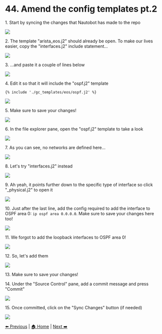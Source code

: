 # 44. Amend the config templates pt.2


1\. Start by syncing the changes that Nautobot has made to the repo

![](https://ajeuwbhvhr.cloudimg.io/https://colony-recorder.s3.amazonaws.com/files/2025-05-21/807ac13a-85e1-4c9e-87cf-9628ee317f1b/ascreenshot.jpeg?tl_px=0,355&br_px=1376,1125&force_format=jpeg&q=100&width=1120.0&wat=1&wat_opacity=1&wat_gravity=northwest&wat_url=https://colony-recorder.s3.amazonaws.com/images/watermarks/FB923C_standard.png&wat_pad=69,581)


2\. The template "arista_eos.j2" should already be open. To make our lives easier, copy the "interfaces.j2" include statement...

![](https://ajeuwbhvhr.cloudimg.io/https://colony-recorder.s3.amazonaws.com/files/2025-05-21/346ebdd6-78dd-4ed7-b309-a9219ee92c0d/ascreenshot.jpeg?tl_px=0,308&br_px=1376,1077&force_format=jpeg&q=100&width=1120.0&wat=1&wat_opacity=1&wat_gravity=northwest&wat_url=https://colony-recorder.s3.amazonaws.com/images/watermarks/FB923C_standard.png&wat_pad=318,286)


3\. ...and paste it a couple of lines below

![](https://ajeuwbhvhr.cloudimg.io/https://colony-recorder.s3.amazonaws.com/files/2025-05-21/9da3f001-23a8-4411-add5-cfec03ba3552/ascreenshot.jpeg?tl_px=0,118&br_px=1800,1125&force_format=jpeg&q=100&width=1120.0)


4\. Edit it so that it will include the "ospf.j2" template

```
{% include './gc_templates/eos/ospf.j2' %}
```

![](https://ajeuwbhvhr.cloudimg.io/https://colony-recorder.s3.amazonaws.com/files/2025-05-21/cd3ad870-756e-4e57-900b-94c0e044a989/ascreenshot.jpeg?tl_px=0,118&br_px=1800,1125&force_format=jpeg&q=100&width=1120.0)


5\. Make sure to save your changes!

![](https://ajeuwbhvhr.cloudimg.io/https://colony-recorder.s3.amazonaws.com/files/2025-05-21/2f02db0a-3e1c-4b32-adf6-f62d2416adaa/ascreenshot.jpeg?tl_px=0,118&br_px=1800,1125&force_format=jpeg&q=100&width=1120.0)


6\. In the file explorer pane, open the "ospf.j2" template to take a look

![](https://ajeuwbhvhr.cloudimg.io/https://colony-recorder.s3.amazonaws.com/files/2025-05-21/85fedeff-303d-40df-b9a9-0b416fa85a89/ascreenshot.jpeg?tl_px=423,0&br_px=1800,769&force_format=jpeg&q=100&width=1120.0&wat=1&wat_opacity=1&wat_gravity=northwest&wat_url=https://colony-recorder.s3.amazonaws.com/images/watermarks/FB923C_standard.png&wat_pad=751,8)


7\. As you can see, no networks are defined here...

![](https://ajeuwbhvhr.cloudimg.io/https://colony-recorder.s3.amazonaws.com/files/2025-05-21/33bb528e-add3-4267-9d5a-6fdcaab90927/ascreenshot.jpeg?tl_px=423,0&br_px=1800,769&force_format=jpeg&q=100&width=1120.0&wat=1&wat_opacity=1&wat_gravity=northwest&wat_url=https://colony-recorder.s3.amazonaws.com/images/watermarks/FB923C_standard.png&wat_pad=828,259)


8\. Let's try "interfaces.j2" instead

![](https://ajeuwbhvhr.cloudimg.io/https://colony-recorder.s3.amazonaws.com/files/2025-05-21/2c55f5e8-df8b-44d7-a898-187f67b27bd7/ascreenshot.jpeg?tl_px=423,0&br_px=1800,769&force_format=jpeg&q=100&width=1120.0&wat=1&wat_opacity=1&wat_gravity=northwest&wat_url=https://colony-recorder.s3.amazonaws.com/images/watermarks/FB923C_standard.png&wat_pad=815,242)


9\. Ah yeah, it points further down to the specific type of interface so click "_physical.j2" to open it

![](https://ajeuwbhvhr.cloudimg.io/https://colony-recorder.s3.amazonaws.com/files/2025-05-21/5a0db8e6-6a69-451a-844e-d022b185099a/ascreenshot.jpeg?tl_px=423,0&br_px=1800,769&force_format=jpeg&q=100&width=1120.0&wat=1&wat_opacity=1&wat_gravity=northwest&wat_url=https://colony-recorder.s3.amazonaws.com/images/watermarks/FB923C_standard.png&wat_pad=825,207)


10\. Just after the last line, add the config required to add the interface to OSPF area 0: `ip ospf area 0.0.0.0`. Make sure to save your changes here too!

![](https://ajeuwbhvhr.cloudimg.io/https://colony-recorder.s3.amazonaws.com/files/2025-05-21/d280bae5-f8ef-4a9f-a049-9ff3309bf1c0/ascreenshot.jpeg?tl_px=0,0&br_px=1800,1006&force_format=jpeg&q=100&width=1120.0)


11\. We forgot to add the loopback interfaces to OSPF area 0!

![](https://ajeuwbhvhr.cloudimg.io/https://colony-recorder.s3.amazonaws.com/files/2025-05-21/2930facf-33f3-4d60-92a8-005ed2b169a0/ascreenshot.jpeg?tl_px=0,0&br_px=1376,769&force_format=jpeg&q=100&width=1120.0&wat=1&wat_opacity=1&wat_gravity=northwest&wat_url=https://colony-recorder.s3.amazonaws.com/images/watermarks/FB923C_standard.png&wat_pad=244,7)


12\. So, let's add them

![](https://ajeuwbhvhr.cloudimg.io/https://colony-recorder.s3.amazonaws.com/files/2025-05-21/e7d9a852-5e0b-4cce-a303-03d962b5f631/ascreenshot.jpeg?tl_px=0,0&br_px=1800,1006&force_format=jpeg&q=100&width=1120.0)


13\. Make sure to save your changes!


14\. Under the "Source Control" pane, add a commit message and press "Commit"

![](https://ajeuwbhvhr.cloudimg.io/https://colony-recorder.s3.amazonaws.com/files/2025-05-21/f80e818e-fd98-4e7e-be96-6985fb81b13b/ascreenshot.jpeg?tl_px=423,0&br_px=1800,769&force_format=jpeg&q=100&width=1120.0&wat=1&wat_opacity=1&wat_gravity=northwest&wat_url=https://colony-recorder.s3.amazonaws.com/images/watermarks/FB923C_standard.png&wat_pad=796,12)


15\. Once committed, click on the "Sync Changes" button (if needed)

![](https://ajeuwbhvhr.cloudimg.io/https://colony-recorder.s3.amazonaws.com/files/2025-05-21/372cf51a-4403-43ca-8af0-9a4232af7088/ascreenshot.jpeg?tl_px=423,0&br_px=1800,769&force_format=jpeg&q=100&width=1120.0&wat=1&wat_opacity=1&wat_gravity=northwest&wat_url=https://colony-recorder.s3.amazonaws.com/images/watermarks/FB923C_standard.png&wat_pad=927,108)

[⬅️ Previous](./43.run_nuts_tests_pt.2.md) | [🏠 Home](index.md) | [Next ➡️](./45.fun_with_config_compliance_and_remediation_pt.2.md)
